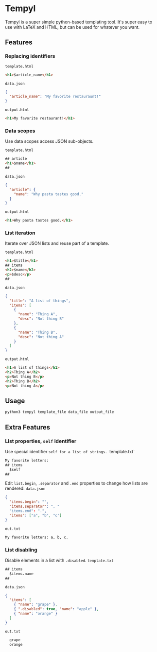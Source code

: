 # Tempyl

Tempyl is a super simple python-based templating tool. It's super easy to use
with LaTeX and HTML, but can be used for whatever you want.

## Features

### Replacing identifiers

`template.html`
```html
<h1>$article_name</h1>
```
`data.json`
```json
{
  "article_name": "My favorite restauraunt!"
}
```
`output.html`
```html
<h1>My favorite restaurant!</h1>
```

### Data scopes
Use data scopes access JSON sub-objects.

`template.html`
```html
## article
<h1>$name</h1>
##
```
`data.json`
```json
{
  "article": {
    "name": "Why pasta tastes good."
  }
}
```
`output.html`
```html
<h1>Why pasta tastes good.</h1>
```

### List iteration
Iterate over JSON lists and reuse part of a template.

`template.html`
```html
<h1>$title</h1>
## items
<h2>$name</h2>
<p>$desc</p>
##
```
`data.json`
```json
{
  "title": "A list of things",
  "items": [
    {
      "name": "Thing A",
      "desc": "Not thing B"
    },
    {
      "name": "Thing B",
      "desc": "Not thing A"
    }
  ]
}
```
`output.html`
```html
<h1>A list of things</h1>
<h2>Thing A</h2>
<p>Not thing B</p>
<h2>Thing B</h2>
<p>Not thing A</p>
```

## Usage

```bash
python3 tempyl template_file data_file output_file
```

## Extra Features

### List properties, `self` identifier
Use special identifier `self for a list of strings.
`template.txt`
```txt
My favorite letters:
## items
  $self
##
```
Edit `list.begin`, `.separator` and `.end` properties to change how lists are
rendered.
`data.json`
```json
{
  "items.begin": "",
  "items.separator": ", "
  "items.end": ".",
  "items": ["a", "b", "c"]
}
```
`out.txt`
```txt
My favorite letters: a, b, c.
```

### List disabling
Disable elements in a list with `.disabled`.
`template.txt`
```txt
## items
  $items.name
##
```
`data.json`
```json
{
  "items": [
    { "name": "grape" },
    { ".disabled": true, "name": "apple" },
    { "name": "orange" }
  ]
}
```
`out.txt`
```txt
  grape
  orange
```
